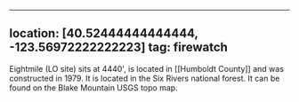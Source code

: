 
---
location: [40.52444444444444, -123.56972222222223]
tag: firewatch
---

Eightmile (LO site) sits at 4440', is located in [[Humboldt County]] and was constructed in 1979. It is located in the Six Rivers national forest. It can be found on the Blake Mountain USGS topo map.
